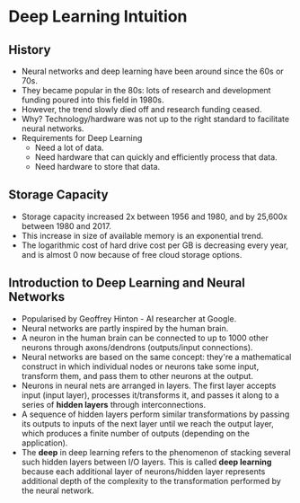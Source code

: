 # Deep Learning Intuition

## History
- Neural networks and deep learning have been around since the 60s or 70s.
- They became popular in the 80s: lots of research and development funding poured into this field in 1980s.
- However, the trend slowly died off and research funding ceased.
- Why? Technology/hardware was not up to the right standard to facilitate neural networks.
- Requirements for Deep Learning
	- Need a lot of data.
	- Need hardware that can quickly and efficiently process that data.
	- Need hardware to store that data.

## Storage Capacity
- Storage capacity increased 2x between 1956 and 1980, and by 25,600x between 1980 and 2017.
- This increase in size of available memory is an exponential trend.
- The logarithmic cost of hard drive cost per GB is decreasing every year, and is almost 0 now because of free cloud storage options. 


## Introduction to Deep Learning and Neural Networks
- Popularised by Geoffrey Hinton - AI researcher at Google.
- Neural networks are partly inspired by the human brain. 
- A neuron in the human brain can be connected to up to 1000 other neurons through axons/dendrons (outputs/input connections).
- Neural networks are based on the same concept: they're a mathematical construct in which individual nodes or neurons take some input, transform them, and pass them to other neurons at the output.
- Neurons in neural nets are arranged in layers. The first layer accepts input (input layer), processes it/transforms it, and passes it along to a series of **hidden layers** through interconnections. 
- A sequence of hidden layers perform similar transformations by passing its outputs to inputs of the next layer until we reach the output layer, which produces a finite number of outputs (depending on the application).
- The **deep** in deep learning refers to the phenomenon of stacking several such hidden layers between I/O layers. This is called **deep learning** because each additional layer of neurons/hidden layer represents additional depth of the complexity to the transformation performed by the neural network.
